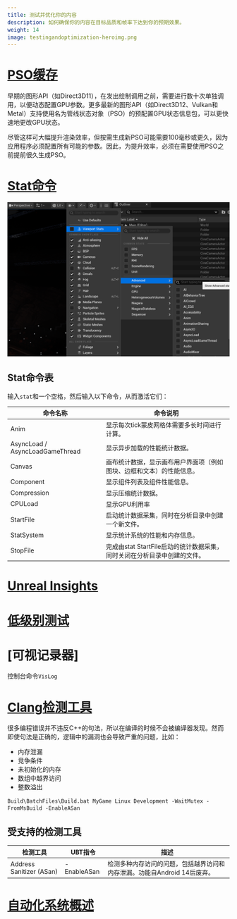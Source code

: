 ```yaml
---
title: 测试并优化你的内容
description: 如何确保你的内容在目标品质和帧率下达到你的预期效果。
weight: 14
image: testingandoptimization-heroimg.png
---
```

# [PSO缓存](https://dev.epicgames.com/documentation/zh-cn/unreal-engine/optimizing-rendering-with-pso-caches-in-unreal-engine)
早期的图形API（如Direct3D11），在发出绘制调用之前，需要进行数十次单独调用，以便动态配置GPU参数。更多最新的图形API（如Direct3D12、Vulkan和Metal）支持使用名为管线状态对象（PSO）的预配置GPU状态信息包，可以更快速地更改GPU状态。

尽管这样可大幅提升渲染效率，但按需生成新PSO可能需要100毫秒或更久，因为应用程序必须配置所有可能的参数。因此，为提升效率，必须在需要使用PSO之前提前很久生成PSO。

# [Stat命令](https://dev.epicgames.com/documentation/zh-cn/unreal-engine/stat-commands-in-unreal-engine)

![](stat.png)

## Stat命令表
输入`stat`和一个空格，然后输入以下命令，从而激活它们：

| 命令名称   | 命令说明     |
| --------  | -------- |
| Anim | 显示每次tick蒙皮网格体需要多长时间进行计算。 |
| AsyncLoad / AsyncLoadGameThread | 显示异步加载的性能统计数据。|
| Canvas | 画布统计数据，显示画布用户界面项（例如图块、边框和文本）的性能信息。|
| Component | 显示组件列表及组件性能信息。|
| Compression | 显示压缩统计数据。|
| CPULoad | 显示GPU利用率 |
| StartFile | 启动统计数据采集，同时在分析目录中创建一个新文件。|
| StatSystem | 显示统计系统的性能和内存信息。|
| StopFile | 完成由stat StartFile启动的统计数据采集，同时关闭在分析目录中创建的文件。|

# [Unreal Insights](https://dev.epicgames.com/documentation/zh-cn/unreal-engine/unreal-insights-in-unreal-engine)

# [低级别测试](https://dev.epicgames.com/documentation/zh-cn/unreal-engine/low-level-tests-in-unreal-engine)

# [可视记录器]
控制台命令`VisLog`

# [Clang检测工具](https://dev.epicgames.com/documentation/zh-cn/unreal-engine/using-clang-sanitizers-in-unreal-engine-projects)
很多编程错误并不违反C++的句法，所以在编译的时候不会被编译器发现。然而即使句法是正确的，逻辑中的漏洞也会导致严重的问题，比如：
- 内存泄漏
- 竞争条件
- 未初始化的内存
- 数组中越界访问
- 整数溢出

```
Build\BatchFiles\Build.bat MyGame Linux Development -WaitMutex -FromMsBuild -EnableASan
```

## 受支持的检测工具

| 检测工具   | UBT指令     |描述|
| --------  | -------- | -------- |
| Address Sanitizer (ASan) | -EnableASan | 检测多种内存访问的问题，包括越界访问和内存泄漏。功能自Android 14后废弃。 |

# [自动化系统概述](https://dev.epicgames.com/documentation/zh-cn/unreal-engine/automation-test-framework-in-unreal-engine)